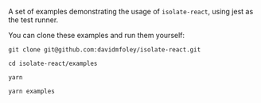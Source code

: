 A set of examples demonstrating the usage of `isolate-react`, using jest as the test runner.

You can clone these examples and run them yourself:

`git clone git@github.com:davidmfoley/isolate-react.git`

`cd isolate-react/examples`

`yarn`

`yarn examples`


